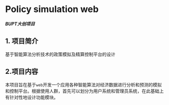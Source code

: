 # Policy simulation web

***BUPT大创项目***

## 1. 项目简介

基于智能算法分析技术的政策模拟及精算控制平台的设计

## 2.项目内容

本项目旨在基于`web`开发一个应用各种智能算法对经济数据进行分析和预测的模拟和控制平台。根据使用人群，首先可以划分为用户系统和管理员系统，在此基础上有针对性地设计功能模块。



